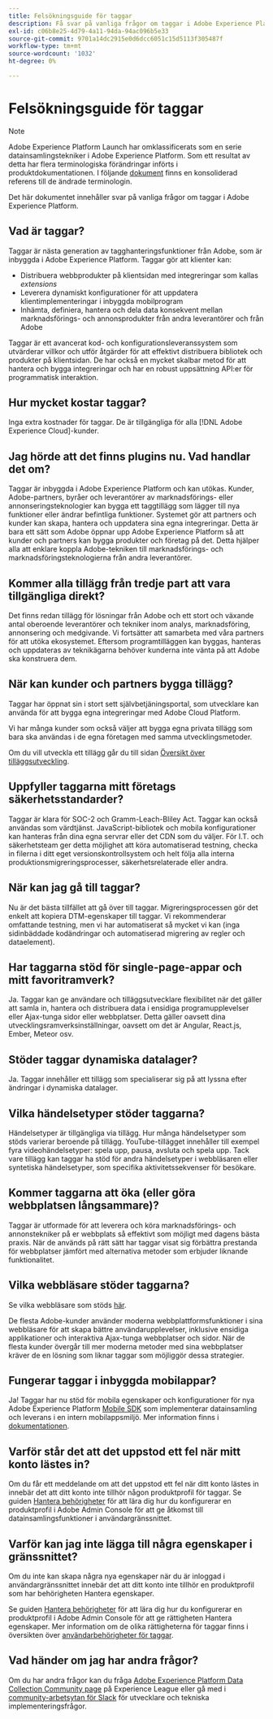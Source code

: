 ```yaml
---
title: Felsökningsguide för taggar
description: Få svar på vanliga frågor om taggar i Adobe Experience Platform.
exl-id: c06b8e25-4d79-4a11-94da-94ac096b5e33
source-git-commit: 9701a14dc2915e0d6dcc6051c15d5113f305487f
workflow-type: tm+mt
source-wordcount: '1032'
ht-degree: 0%

---
```


# Felsökningsguide för taggar

>[!NOTE]
>
>Adobe Experience Platform Launch har omklassificerats som en serie datainsamlingstekniker i Adobe Experience Platform. Som ett resultat av detta har flera terminologiska förändringar införts i produktdokumentationen. I följande [dokument](./term-updates.md) finns en konsoliderad referens till de ändrade terminologin.

Det här dokumentet innehåller svar på vanliga frågor om taggar i Adobe Experience Platform.

## Vad är taggar?

Taggar är nästa generation av tagghanteringsfunktioner från Adobe, som är inbyggda i Adobe Experience Platform. Taggar gör att klienter kan:

- Distribuera webbprodukter på klientsidan med integreringar som kallas *extensions*
- Leverera dynamiskt konfigurationer för att uppdatera klientimplementeringar i inbyggda mobilprogram
- Inhämta, definiera, hantera och dela data konsekvent mellan marknadsförings- och annonsprodukter från andra leverantörer och från Adobe

Taggar är ett avancerat kod- och konfigurationsleveranssystem som utvärderar villkor och utför åtgärder för att effektivt distribuera bibliotek och produkter på klientsidan. De har också en mycket skalbar metod för att hantera och bygga integreringar och har en robust uppsättning API:er för programmatisk interaktion.

## Hur mycket kostar taggar?

Inga extra kostnader för taggar. De är tillgängliga för alla [!DNL Adobe Experience Cloud]-kunder.

## Jag hörde att det finns plugins nu. Vad handlar det om?

Taggar är inbyggda i Adobe Experience Platform och kan utökas. Kunder, Adobe-partners, byråer och leverantörer av marknadsförings- eller annonseringsteknologier kan bygga ett taggtillägg som lägger till nya funktioner eller ändrar befintliga funktioner. Systemet gör att partners och kunder kan skapa, hantera och uppdatera sina egna integreringar. Detta är bara ett sätt som Adobe öppnar upp Adobe Experience Platform så att kunder och partners kan bygga produkter och företag på det. Detta hjälper alla att enklare koppla Adobe-tekniken till marknadsförings- och marknadsföringsteknologierna från andra leverantörer.

## Kommer alla tillägg från tredje part att vara tillgängliga direkt?

Det finns redan tillägg för lösningar från Adobe och ett stort och växande antal oberoende leverantörer och tekniker inom analys, marknadsföring, annonsering och medgivande. Vi fortsätter att samarbeta med våra partners för att utöka ekosystemet. Eftersom programtilläggen kan byggas, hanteras och uppdateras av teknikägarna behöver kunderna inte vänta på att Adobe ska konstruera dem.

## När kan kunder och partners bygga tillägg?

Taggar har öppnat sin i stort sett självbetjäningsportal, som utvecklare kan använda för att bygga egna integreringar med Adobe Cloud Platform.

Vi har många kunder som också väljer att bygga egna privata tillägg som bara ska användas i de egna företagen med samma utvecklingsmetoder.

Om du vill utveckla ett tillägg går du till sidan [Översikt över tilläggsutveckling](./extension-dev/overview.md).

## Uppfyller taggarna mitt företags säkerhetsstandarder?

Taggar är klara för SOC-2 och Gramm-Leach-Bliley Act. Taggar kan också användas som värdtjänst. JavaScript-bibliotek och mobila konfigurationer kan hanteras från dina egna servrar eller det CDN som du väljer. För I.T. och säkerhetsteam ger detta möjlighet att köra automatiserad testning, checka in filerna i ditt eget versionskontrollsystem och helt följa alla interna produktionsmigreringsprocesser, säkerhetsrelaterade eller andra.

## När kan jag gå till taggar?

Nu är det bästa tillfället att gå över till taggar. Migreringsprocessen gör det enkelt att kopiera DTM-egenskaper till taggar. Vi rekommenderar omfattande testning, men vi har automatiserat så mycket vi kan (inga sidinbäddade kodändringar och automatiserad migrering av regler och dataelement).

## Har taggarna stöd för single-page-appar och mitt favoritramverk?

Ja. Taggar kan ge användare och tilläggsutvecklare flexibilitet när det gäller att samla in, hantera och distribuera data i ensidiga programupplevelser eller Ajax-tunga sidor eller webbplatser. Detta gäller oavsett dina utvecklingsramverksinställningar, oavsett om det är Angular, React.js, Ember, Meteor osv.

## Stöder taggar dynamiska datalager?

Ja. Taggar innehåller ett tillägg som specialiserar sig på att lyssna efter ändringar i dynamiska datalager.

## Vilka händelsetyper stöder taggarna?

Händelsetyper är tillgängliga via tillägg. Hur många händelsetyper som stöds varierar beroende på tillägg. YouTube-tillägget innehåller till exempel fyra videohändelsetyper: spela upp, pausa, avsluta och spela upp. Tack vare tillägg kan taggar ha stöd för andra händelsetyper i webbläsaren eller syntetiska händelsetyper, som specifika aktivitetssekvenser för besökare.

## Kommer taggarna att öka (eller göra webbplatsen långsammare)?

Taggar är utformade för att leverera och köra marknadsförings- och annonstekniker på er webbplats så effektivt som möjligt med dagens bästa praxis. När de används på rätt sätt har taggar visat sig förbättra prestanda för webbplatser jämfört med alternativa metoder som erbjuder liknande funktionalitet.

## Vilka webbläsare stöder taggarna?

Se vilka webbläsare som stöds [här](./extension-dev/browsers.md).

De flesta Adobe-kunder använder moderna webbplattformsfunktioner i sina webbläsare för att skapa bättre användarupplevelser, inklusive ensidiga applikationer och interaktiva Ajax-tunga webbplatser och sidor. När de flesta kunder övergår till mer moderna metoder med sina webbplatser kräver de en lösning som liknar taggar som möjliggör dessa strategier.

## Fungerar taggar i inbyggda mobilappar?

Ja! Taggar har nu stöd för mobila egenskaper och konfigurationer för nya Adobe Experience Platform [Mobile SDK](https://sdkdocs.com) som implementerar datainsamling och leverans i en intern mobilappsmiljö. Mer information finns i [dokumentationen](https://sdkdocs.com).

## Varför står det att det uppstod ett fel när mitt konto lästes in?

Om du får ett meddelande om att det uppstod ett fel när ditt konto lästes in innebär det att ditt konto inte tillhör någon produktprofil för taggar. Se guiden [Hantera behörigheter](../collection/permissions.md) för att lära dig hur du konfigurerar en produktprofil i Adobe Admin Console för att ge åtkomst till datainsamlingsfunktioner i användargränssnittet.

## Varför kan jag inte lägga till några egenskaper i gränssnittet?

Om du inte kan skapa några nya egenskaper när du är inloggad i användargränssnittet innebär det att ditt konto inte tillhör en produktprofil som har behörigheten Hantera egenskaper.

Se guiden [Hantera behörigheter](../collection/permissions.md) för att lära dig hur du konfigurerar en produktprofil i Adobe Admin Console för att ge rättigheten Hantera egenskaper. Mer information om de olika rättigheterna för taggar finns i översikten över [användarbehörigheter för taggar](./ui/administration/user-permissions.md).

## Vad händer om jag har andra frågor?

Om du har andra frågor kan du fråga [Adobe Experience Platform Data Collection Community page](https://adobe.com/go/launchme) på Experience League eller gå med i [community-arbetsytan för Slack](https://docs.google.com/forms/d/e/1FAIpQLScq1m63YkDrRpvPLhzUqtfoleWiDDTTXZsSivIXRfFdlSMzpQ/viewform) för utvecklare och tekniska implementeringsfrågor.
